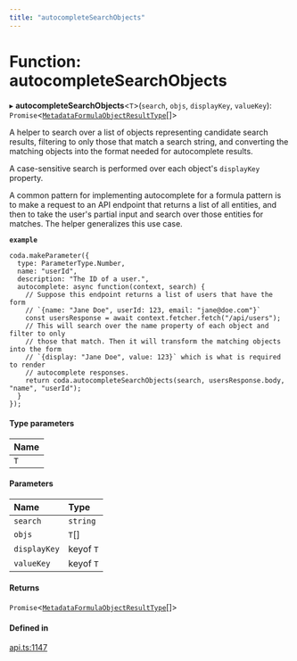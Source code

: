 ```yaml
---
title: "autocompleteSearchObjects"
---
```

# Function: autocompleteSearchObjects

▸ **autocompleteSearchObjects**<`T`\>(`search`, `objs`, `displayKey`, `valueKey`): `Promise`<[`MetadataFormulaObjectResultType`](../interfaces/MetadataFormulaObjectResultType.md)[]\>

A helper to search over a list of objects representing candidate search results,
filtering to only those that match a search string, and converting the matching
objects into the format needed for autocomplete results.

A case-sensitive search is performed over each object's `displayKey` property.

A common pattern for implementing autocomplete for a formula pattern is to
make a request to an API endpoint that returns a list of all entities,
and then to take the user's partial input and search over those entities
for matches. The helper generalizes this use case.

**`example`**
```
coda.makeParameter({
  type: ParameterType.Number,
  name: "userId",
  description: "The ID of a user.",
  autocomplete: async function(context, search) {
    // Suppose this endpoint returns a list of users that have the form
    // `{name: "Jane Doe", userId: 123, email: "jane@doe.com"}`
    const usersResponse = await context.fetcher.fetch("/api/users");
    // This will search over the name property of each object and filter to only
    // those that match. Then it will transform the matching objects into the form
    // `{display: "Jane Doe", value: 123}` which is what is required to render
    // autocomplete responses.
    return coda.autocompleteSearchObjects(search, usersResponse.body, "name", "userId");
  }
});
```

#### Type parameters

| Name |
| :------ |
| `T` |

#### Parameters

| Name | Type |
| :------ | :------ |
| `search` | `string` |
| `objs` | `T`[] |
| `displayKey` | keyof `T` |
| `valueKey` | keyof `T` |

#### Returns

`Promise`<[`MetadataFormulaObjectResultType`](../interfaces/MetadataFormulaObjectResultType.md)[]\>

#### Defined in

[api.ts:1147](https://github.com/coda/packs-sdk/blob/main/api.ts#L1147)
